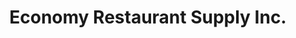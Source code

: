 ---
title: "Economy Restaurant Supply Inc."
url: /tucson/economy-restaurant-supply-inc/
shop: Lebensmittel
---